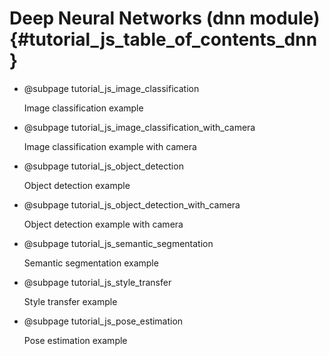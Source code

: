 Deep Neural Networks (dnn module) {#tutorial_js_table_of_contents_dnn}
============

-   @subpage tutorial_js_image_classification

    Image classification example

-   @subpage tutorial_js_image_classification_with_camera

    Image classification example with camera

-   @subpage tutorial_js_object_detection

    Object detection example

-   @subpage tutorial_js_object_detection_with_camera

    Object detection example with camera

-   @subpage tutorial_js_semantic_segmentation

    Semantic segmentation example

-   @subpage tutorial_js_style_transfer

    Style transfer example

-   @subpage tutorial_js_pose_estimation

    Pose estimation example
